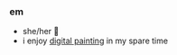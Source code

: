 ### em

- she/her 🌿
- i enjoy [digital painting](https://www.instagram.com/mlyzhng/) in my spare time
